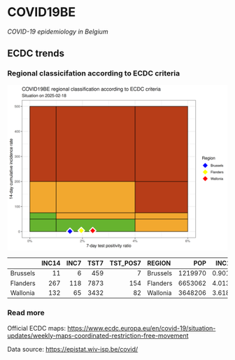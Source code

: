 
# COVID19BE

*COVID-19 epidemiology in Belgium*

## ECDC trends

### Regional classicifation according to ECDC criteria

![](COVID9BE-ecdc-trend.png)

|          | INC14 | INC7 | TST7 | TST\_POS7 | REGION   |     POP | INC14\_RT |       PR7 |          GR |
| :------- | ----: | ---: | ---: | --------: | :------- | ------: | --------: | --------: | ----------: |
| Brussels |    11 |    6 |  459 |         7 | Brussels | 1219970 | 0.9016615 | 0.0152505 |   0.2000000 |
| Flanders |   267 |  118 | 7873 |       154 | Flanders | 6653062 | 4.0131897 | 0.0195605 | \-0.2080537 |
| Wallonia |   132 |   65 | 3432 |        82 | Wallonia | 3648206 | 3.6182167 | 0.0238928 | \-0.0298507 |

### Read more

Official ECDC maps:
<https://www.ecdc.europa.eu/en/covid-19/situation-updates/weekly-maps-coordinated-restriction-free-movement>

Data source: <https://epistat.wiv-isp.be/covid/>
